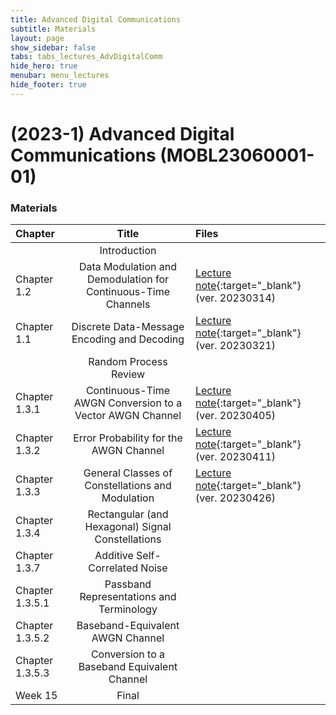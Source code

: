 ```yaml
---
title: Advanced Digital Communications
subtitle: Materials
layout: page
show_sidebar: false
tabs: tabs_lectures_AdvDigitalComm
hide_hero: true
menubar: menu_lectures
hide_footer: true
---
```


# (2023-1) Advanced Digital Communications (MOBL23060001-01)

### Materials

<!--Please check out the [Hanbat University LMS](https://cyber.hanbat.ac.kr){:target="_blank"}-->

| Chapter | Title | Files |
|:---|:---:|:---|
|  | Introduction |  |
| Chapter 1.2 | Data Modulation and Demodulation for Continuous-Time Channels | [Lecture note](https://drive.google.com/file/d/1ObHDbhVfUoIDfP_H5RVeBNmFsq2Ljjjq/view?usp=sharing){:target="_blank"} (ver. 20230314) |
| Chapter 1.1 | Discrete Data-Message Encoding and Decoding | [Lecture note](https://drive.google.com/file/d/12kNkYi9ceSeavCCzF3i_U9rFNkr3SPpG/view?usp=sharing){:target="_blank"} (ver. 20230321) |
|  | Random Process Review |  |
| Chapter 1.3.1 | Continuous-Time AWGN Conversion to a Vector AWGN Channel | [Lecture note](https://drive.google.com/file/d/1WxYLrc8vraYE1OFhIoVmGgNSOBSuMwg8/view?usp=sharing){:target="_blank"} (ver. 20230405) |
| Chapter 1.3.2 | Error Probability for the AWGN Channel | [Lecture note](https://drive.google.com/file/d/1V0PNgJhp8cbCz5255yXnHY-MskhaVyw7/view?usp=sharing){:target="_blank"} (ver. 20230411) |
| Chapter 1.3.3 | General Classes of Constellations and Modulation | [Lecture note](https://drive.google.com/file/d/1NxXgf-fgU-kqxhOvSShu4EQMLmV72Md7/view?usp=sharing){:target="_blank"} (ver. 20230426) |
| Chapter 1.3.4 | Rectangular (and Hexagonal) Signal Constellations |  |
| Chapter 1.3.7 | Additive Self-Correlated Noise |  |
| Chapter 1.3.5.1 | Passband Representations and Terminology |  |
| Chapter 1.3.5.2 | Baseband-Equivalent AWGN Channel |  |
| Chapter 1.3.5.3 | Conversion to a Baseband Equivalent Channel |  |
| Week 15 | Final |  |